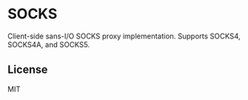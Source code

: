 # SOCKS

Client-side sans-I/O SOCKS proxy implementation.
Supports SOCKS4, SOCKS4A, and SOCKS5.

## License

MIT
